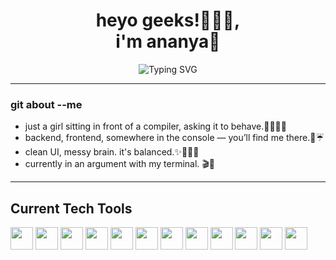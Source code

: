 <!-- Profile ReadMe Start -->
<h1 align="center">heyo geeks!🧑🏻‍💻,  </br>i'm ananya🥤</h1>
<p align="center">
  <img src="https://readme-typing-svg.herokuapp.com?font=Fira+Code&duration=2000&pause=1000&color=FF90BB&center=true&vCenter=true&width=435&lines=developing+developer+☕️;multi-stack+learner+🎧;semi-stable,+slightly+obsessed+🎀" alt="Typing SVG" />
</p>

---
### git about --me

- just a girl sitting in front of a compiler, asking it to behave.👩🏻‍💻🎀  
- backend, frontend, somewhere in the console — you’ll find me there.💬☔  
- clean UI, messy brain. it's balanced.✨🤷🏻‍♀️
- currently in an argument with my terminal. 🎬🔪

---

<!-- Tech Stack Section -->
<h2><b>Current Tech Tools</b></h2>
<p align="left">
  <img src="https://img.shields.io/badge/Java-007396?style=for-the-badge&logo=java&logoColor=white" height="36"/>
  <img src="https://img.shields.io/badge/C-00599C?style=for-the-badge&logo=c&logoColor=white" height="36"/>
  <img src="https://img.shields.io/badge/C++-004482?style=for-the-badge&logo=c%2B%2B&logoColor=white" height="36"/>
  <img src="https://img.shields.io/badge/HTML5-E34F26?style=for-the-badge&logo=html5&logoColor=white" height="36"/>
  <img src="https://img.shields.io/badge/CSS3-1572B6?style=for-the-badge&logo=css3&logoColor=white" height="36"/>
  <img src="https://img.shields.io/badge/Bootstrap-7952B3?style=for-the-badge&logo=bootstrap&logoColor=white" height="36"/>
  <img src="https://img.shields.io/badge/JavaScript-F7DF1E?style=for-the-badge&logo=javascript&logoColor=black" height="36"/>
  <img src="https://img.shields.io/badge/Node.js-339933?style=for-the-badge&logo=nodedotjs&logoColor=white" height="36"/>
  <img src="https://img.shields.io/badge/Express.js-000000?style=for-the-badge&logo=express&logoColor=white" height="36"/>
  <img src="https://img.shields.io/badge/EJS-4F5D95?style=for-the-badge&logo=javascript&logoColor=white" height="36"/>
  <img src="https://img.shields.io/badge/Axios-5A29E4?style=for-the-badge&logo=axios&logoColor=white" height="36"/>
  <img src="https://img.shields.io/badge/PostgreSQL-4169E1?style=for-the-badge&logo=postgresql&logoColor=white" height="36"/>
</p>

